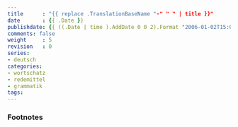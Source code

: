 ```yaml
---
title      : "{{ replace .TranslationBaseName "-" " " | title }}"
date       : {{ .Date }}
publishdate: {{ ((.Date | time ).AddDate 0 0 2).Format "2006-01-02T15:04:05Z07:00"}}
comments: false
weight     : 5
revision   : 0
series:
- deutsch
categories:
- wortschatz
- redemittel
- grammatik
tags:
---
```




### Footnotes

[^1]:
[^2]:



